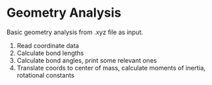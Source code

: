 # Geometry Analysis
Basic geometry analysis from .xyz file as input.
1) Read coordinate data
2) Calculate bond lengths
3) Calculate bond angles, print some relevant ones
4) Translate coords to center of mass, calculate moments of inertia, rotational constants
